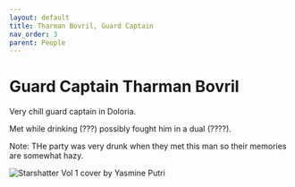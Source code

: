 ```yaml
---
layout: default
title: Tharman Bovril, Guard Captain
nav_order: 3
parent: People
---
```


# Guard Captain Tharman Bovril

Very chill guard captain in Doloria.

Met while drinking (???) possibly fought him in a dual (????).

Note: THe party was very drunk when they met this man so their memories are somewhat hazy.


![Starshatter Vol 1 cover by Yasmine Putri](/doloria/img/CaptainTharmanDP.jpg)
